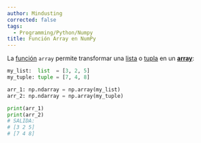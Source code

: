 ```yaml
---
author: Mindusting
corrected: false
tags:
  - Programming/Python/Numpy
title: Función Array en NumPy
---
```


La [función](../py_function.md) `array` permite transformar una [lista](../collections/py_list.md) o [tupla](../collections/Collections_tuple.md) en un [**array**](../../pc/pc_array.md):

```py
my_list:  list  = [3, 2, 5]
my_tuple: tuple = [7, 4, 8]

arr_1: np.ndarray = np.array(my_list)
arr_2: np.ndarray = np.array(my_tuple)

print(arr_1)
print(arr_2)
# SALIDA:
# [3 2 5]
# [7 4 8]
```
